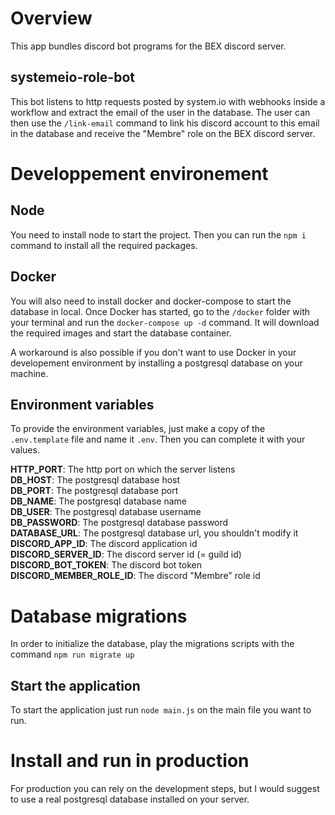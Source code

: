 # Overview
This app bundles discord bot programs for the BEX discord server.

## systemeio-role-bot
This bot listens to http requests posted by system.io with webhooks inside a workflow and extract the email of the user in the database.
The user can then use the `/link-email` command to link his discord account to this email in the database and receive the "Membre" role on the BEX discord server.

# Developpement environement
## Node
You need to install node to start the project.
Then you can run the `npm i` command to install all the required packages.
## Docker
You will also need to install docker and docker-compose to start the database in local.
Once Docker has started, go to the `/docker` folder with your terminal and run the `docker-compose up -d` command. It will download the required images and start the database container.

A workaround is also possible if you don't want to use Docker in your developement environment by installing a postgresql database on your machine.

## Environment variables
To provide the environment variables, just make a copy of the `.env.template` file and name it `.env`.
Then you can complete it with your values.

**HTTP_PORT**: The http port on which the server listens
<br>**DB_HOST**: The postgresql database host
<br>**DB_PORT**: The postgresql database port
<br>**DB_NAME**: The postgresql database name
<br>**DB_USER**: The postgresql database username
<br>**DB_PASSWORD**: The postgresql database password
<br>**DATABASE_URL**: The postgresql database url, you shouldn't modify it
<br>**DISCORD_APP_ID**: The discord application id
<br>**DISCORD_SERVER_ID**: The discord server id (= guild id)
<br>**DISCORD_BOT_TOKEN**: The discord bot token
<br>**DISCORD_MEMBER_ROLE_ID**: The discord "Membre" role id

# Database migrations
In order to initialize the database, play the migrations scripts with the command `npm run migrate up`

## Start the application
To start the application just run `node main.js` on the main file you want to run.

# Install and run in production
For production you can rely on the development steps, but I would suggest to use a real postgresql database installed on your server.
